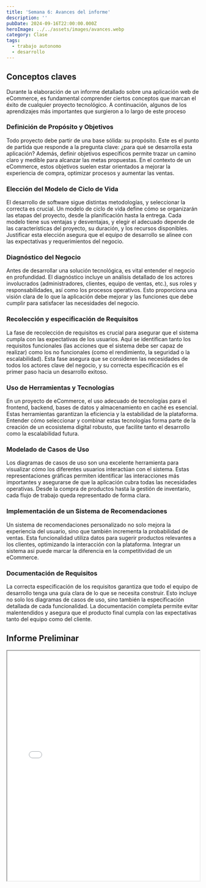```yaml
---
title: 'Semana 6: Avances del informe'
description: ''
pubDate: 2024-09-16T22:00:00.000Z
heroImage: ../../assets/images/avances.webp
category: Clase
tags:
  - trabajo autonomo
  - desarrollo
---
```


## Conceptos claves

Durante la elaboración de un informe detallado sobre una aplicación web de eCommerce, es fundamental comprender ciertos conceptos que marcan el éxito de cualquier proyecto tecnológico. A continuación, algunos de los aprendizajes más importantes que surgieron a lo largo de este proceso

### Definición de Propósito y Objetivos

Todo proyecto debe partir de una base sólida: su propósito. Este es el punto de partida que responde a la pregunta clave: ¿para qué se desarrolla esta aplicación? Además, definir objetivos específicos permite trazar un camino claro y medible para alcanzar las metas propuestas. En el contexto de un eCommerce, estos objetivos suelen estar orientados a mejorar la experiencia de compra, optimizar procesos y aumentar las ventas.

### Elección del Modelo de Ciclo de Vida

El desarrollo de software sigue distintas metodologías, y seleccionar la correcta es crucial. Un modelo de ciclo de vida define cómo se organizarán las etapas del proyecto, desde la planificación hasta la entrega. Cada modelo tiene sus ventajas y desventajas, y elegir el adecuado depende de las características del proyecto, su duración, y los recursos disponibles. Justificar esta elección asegura que el equipo de desarrollo se alinee con las expectativas y requerimientos del negocio.

### Diagnóstico del Negocio

Antes de desarrollar una solución tecnológica, es vital entender el negocio en profundidad. El diagnóstico incluye un análisis detallado de los actores involucrados (administradores, clientes, equipo de ventas, etc.), sus roles y responsabilidades, así como los procesos operativos. Esto proporciona una visión clara de lo que la aplicación debe mejorar y las funciones que debe cumplir para satisfacer las necesidades del negocio.

### Recolección y especificación de Requisitos

La fase de recolección de requisitos es crucial para asegurar que el sistema cumpla con las expectativas de los usuarios. Aquí se identifican tanto los requisitos funcionales (las acciones que el sistema debe ser capaz de realizar) como los no funcionales (como el rendimiento, la seguridad o la escalabilidad). Esta fase asegura que se consideren las necesidades de todos los actores clave del negocio, y su correcta especificación es el primer paso hacia un desarrollo exitoso.

### Uso de Herramientas y Tecnologías

En un proyecto de eCommerce, el uso adecuado de tecnologías para el frontend, backend, bases de datos y almacenamiento en caché es esencial. Estas herramientas garantizan la eficiencia y la estabilidad de la plataforma. Entender cómo seleccionar y combinar estas tecnologías forma parte de la creación de un ecosistema digital robusto, que facilite tanto el desarrollo como la escalabilidad futura.

### Modelado de Casos de Uso

Los diagramas de casos de uso son una excelente herramienta para visualizar cómo los diferentes usuarios interactúan con el sistema. Estas representaciones gráficas permiten identificar las interacciones más importantes y asegurarse de que la aplicación cubra todas las necesidades operativas. Desde la compra de productos hasta la gestión de inventario, cada flujo de trabajo queda representado de forma clara.

### Implementación de un Sistema de Recomendaciones

Un sistema de recomendaciones personalizado no solo mejora la experiencia del usuario, sino que también incrementa la probabilidad de ventas. Esta funcionalidad utiliza datos para sugerir productos relevantes a los clientes, optimizando la interacción con la plataforma. Integrar un sistema así puede marcar la diferencia en la competitividad de un eCommerce.

### Documentación de Requisitos

La correcta especificación de los requisitos garantiza que todo el equipo de desarrollo tenga una guía clara de lo que se necesita construir. Esto incluye no solo los diagramas de casos de uso, sino también la especificación detallada de cada funcionalidad. La documentación completa permite evitar malentendidos y asegura que el producto final cumpla con las expectativas tanto del equipo como del cliente.

## Informe Preliminar

<iframe src="/docs/Primer Previo.docx.pdf" width="100%" height="600px" loading="lazy"></iframe>

